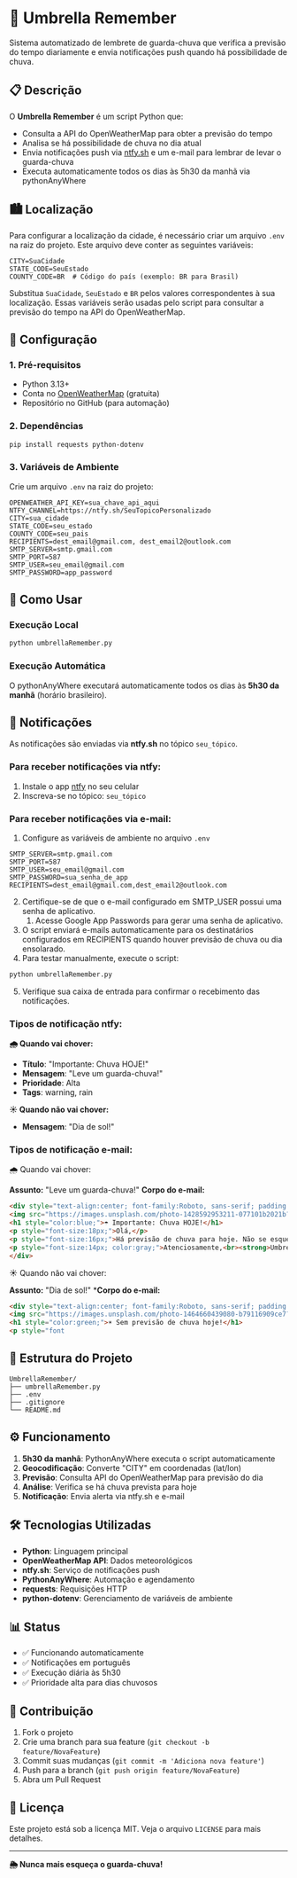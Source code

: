# 🌂 Umbrella Remember

Sistema automatizado de lembrete de guarda-chuva que verifica a previsão do tempo diariamente e envia notificações push quando há possibilidade de chuva.

## 📋 Descrição

O **Umbrella Remember** é um script Python que:
- Consulta a API do OpenWeatherMap para obter a previsão do tempo
- Analisa se há possibilidade de chuva no dia atual
- Envia notificações push via [ntfy.sh](https://ntfy.sh) e um e-mail para lembrar de levar o guarda-chuva 
- Executa automaticamente todos os dias às 5h30 da manhã via pythonAnyWhere

## 🏙️ Localização

Para configurar a localização da cidade, é necessário criar um arquivo `.env` na raiz do projeto. Este arquivo deve conter as seguintes variáveis:

```env
CITY=SuaCidade
STATE_CODE=SeuEstado
COUNTY_CODE=BR  # Código do país (exemplo: BR para Brasil)
```

Substitua `SuaCidade`, `SeuEstado` e `BR` pelos valores correspondentes à sua localização. Essas variáveis serão usadas pelo script para consultar a previsão do tempo na API do OpenWeatherMap.

## 🔧 Configuração

### 1. Pré-requisitos

- Python 3.13+
- Conta no [OpenWeatherMap](https://openweathermap.org/api) (gratuita)
- Repositório no GitHub (para automação)

### 2. Dependências

```bash
pip install requests python-dotenv 
```

### 3. Variáveis de Ambiente

Crie um arquivo `.env` na raiz do projeto:

```env
OPENWEATHER_API_KEY=sua_chave_api_aqui
NTFY_CHANNEL=https://ntfy.sh/SeuTopicoPersonalizado
CITY=sua_cidade
STATE_CODE=seu_estado
COUNTY_CODE=seu_pais
RECIPIENTS=dest_email@gmail.com, dest_email2@outlook.com
SMTP_SERVER=smtp.gmail.com
SMTP_PORT=587
SMTP_USER=seu_email@gmail.com
SMTP_PASSWORD=app_password
```

## 🚀 Como Usar

### Execução Local
```bash
python umbrellaRemember.py
```

### Execução Automática
O pythonAnyWhere executará automaticamente todos os dias às **5h30 da manhã** (horário brasileiro).

## 📱 Notificações

As notificações são enviadas via **ntfy.sh** no tópico `seu_tópico`.

### Para receber notificações via ntfy:
1. Instale o app [ntfy](https://ntfy.sh/app) no seu celular
2. Inscreva-se no tópico: `seu_tópico`

### Para receber notificações via e-mail:

1. Configure as variáveis de ambiente no arquivo `.env`
```.env
SMTP_SERVER=smtp.gmail.com
SMTP_PORT=587
SMTP_USER=seu_email@gmail.com
SMTP_PASSWORD=sua_senha_de_app
RECIPIENTS=dest_email@gmail.com,dest_email2@outlook.com
``` 
2. Certifique-se de que o e-mail configurado em SMTP_USER possui uma senha de aplicativo.
   1. Acesse Google App Passwords para gerar uma senha de aplicativo.
3. O script enviará e-mails automaticamente para os destinatários configurados em RECIPIENTS quando houver previsão de chuva ou dia ensolarado.
4. Para testar manualmente, execute o script:
```python
python umbrellaRemember.py
```
5. Verifique sua caixa de entrada para confirmar o recebimento das notificações.

### Tipos de notificação ntfy:

**🌧️ Quando vai chover:**
- **Título**: "Importante: Chuva HOJE!"
- **Mensagem**: "Leve um guarda-chuva!"
- **Prioridade**: Alta
- **Tags**: warning, rain

**☀️ Quando não vai chover:**
- **Mensagem**: "Dia de sol!"

### Tipos de notificação e-mail:

🌧️ Quando vai chover:

**Assunto:** "Leve um guarda-chuva!"
**Corpo do e-mail:**
```HTML
<div style="text-align:center; font-family:Roboto, sans-serif; padding:20px;">
<img src="https://images.unsplash.com/photo-1428592953211-077101b2021b?q=80&w=1000&auto=format&fit=crop" alt="Guarda-chuva" style="width:100%; max-width:600px; margin:20px auto; border-radius:10px; height:300px;">
<h1 style="color:blue;">☂️ Importante: Chuva HOJE!</h1>
<p style="font-size:18px;">Olá,</p>
<p style="font-size:16px;">Há previsão de chuva para hoje. Não se esqueça de levar um guarda-chuva!</p>
<p style="font-size:14px; color:gray;">Atenciosamente,<br><strong>Umbrella Remember</strong></p>
</div>
```

☀️ Quando não vai chover:

**Assunto:** "Dia de sol!"
***Corpo do e-mail:**
```HTML
<div style="text-align:center; font-family:Roboto, sans-serif; padding:20px; background-color:#f9f9f9; border-radius:10px;">
<img src="https://images.unsplash.com/photo-1464660439080-b79116909ce7?q=80&w=1502&auto=format&fit=crop&ixlib=rb-4.1.0&ixid=M3wxMjA3fDB8MHxwaG90by1wYWdlfHx8fGVufDB8fHx8fA%3D%3D" alt="Dia ensolarado" style="width:100%; max-width:600px; margin:20px auto; border-radius:10px; height:300px;">
<h1 style="color:green;">☀️ Sem previsão de chuva hoje!</h1>
<p style="font
```

## 📁 Estrutura do Projeto

```
UmbrellaRemember/
├── umbrellaRemember.py         
├── .env                        
├── .gitignore                 
└── README.md 
```

## ⚙️ Funcionamento

1. **5h30 da manhã**: PythonAnyWhere executa o script automaticamente
2. **Geocodificação**: Converte "CITY" em coordenadas (lat/lon)
3. **Previsão**: Consulta API do OpenWeatherMap para previsão do dia
4. **Análise**: Verifica se há chuva prevista para hoje
5. **Notificação**: Envia alerta via ntfy.sh e e-mail

## 🛠️ Tecnologias Utilizadas

- **Python**: Linguagem principal
- **OpenWeatherMap API**: Dados meteorológicos
- **ntfy.sh**: Serviço de notificações push
- **PythonAnyWhere**: Automação e agendamento
- **requests**: Requisições HTTP
- **python-dotenv**: Gerenciamento de variáveis de ambiente

## 📊 Status

- ✅ Funcionando automaticamente
- ✅ Notificações em português
- ✅ Execução diária às 5h30
- ✅ Prioridade alta para dias chuvosos

## 🤝 Contribuição

1. Fork o projeto
2. Crie uma branch para sua feature (`git checkout -b feature/NovaFeature`)
3. Commit suas mudanças (`git commit -m 'Adiciona nova feature'`)
4. Push para a branch (`git push origin feature/NovaFeature`)
5. Abra um Pull Request

## 📄 Licença

Este projeto está sob a licença MIT. Veja o arquivo `LICENSE` para mais detalhes.

---

**🌦️ Nunca mais esqueça o guarda-chuva!**